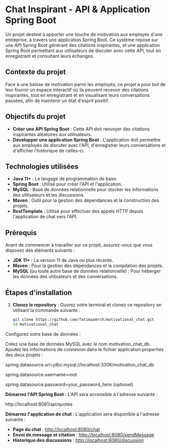 # Chat Inspirant - API & Application Spring Boot

Un projet destiné à apporter une touche de motivation aux employés d'une entreprise, à travers une application Spring Boot. Ce système repose sur une API Spring Boot générant des citations inspirantes, et une application Spring Boot permettant aux utilisateurs de discuter avec cette API, tout en enregistrant et consultant leurs échanges.

## Contexte du projet
Face à une baisse de motivation parmi les employés, ce projet a pour but de leur fournir un espace interactif où ils peuvent recevoir des citations inspirantes, tout en enregistrant et en visualisant leurs conversations passées, afin de maintenir un état d'esprit positif.

## Objectifs du projet
- **Créer une API Spring Boot** : Cette API doit renvoyer des citations inspirantes aléatoires aux utilisateurs.
- **Développer une application Spring Boot** : L'application doit permettre aux employés de discuter avec l'API, d'enregistrer leurs conversations et d'afficher l'historique de celles-ci.

## Technologies utilisées
- **Java 11+** : Le langage de programmation de base.
- **Spring Boot** : Utilisé pour créer l'API et l'application.
- **MySQL** : Base de données relationnelle pour stocker les informations des utilisateurs et les discussions.
- **Maven** : Outil pour la gestion des dépendances et la construction des projets.
- **RestTemplate** : Utilisé pour effectuer des appels HTTP depuis l'application de chat vers l'API.

## Prérequis
Avant de commencer à travailler sur ce projet, assurez-vous que vous disposez des éléments suivants :
- **JDK 11+** : La version 11 de Java ou plus récente.
- **Maven** : Pour la gestion des dépendances et la compilation des projets.
- **MySQL** (ou toute autre base de données relationnelle) : Pour héberger les données des utilisateurs et des conversations.

## Étapes d'installation
1. **Clonez le repository** :
   Ouvrez votre terminal et clonez ce repository en utilisant la commande suivante :
   ```bash
   git clone https://github.com/fatimaamrch/motivational_chat.git
   cd motivational_chat
Configurez votre base de données :

Créez une base de données MySQL avec le nom motivation_chat_db.
Ajoutez les informations de connexion dans le fichier application.properties des deux projets :

spring.datasource.url=jdbc:mysql://localhost:3306/motivation_chat_db

spring.datasource.username=root

spring.datasource.password=your_password_here (optionel)

**Démarrez l'API Spring Boot** : L'API sera accessible à l'adresse suivante :

http://localhost:8081/api/quotes

**Démarrez l'application de chat** : L'application sera disponible à l'adresse suivante :

- **Page du chat** : [http://localhost:8080/chat](http://localhost:8080/chat)  
- **Envoi de message et citation** : [http://localhost:8080/sendMessage](http://localhost:8080/sendMessage)  
- **Historique des discussions** : [http://localhost:8080/discussion](http://localhost:8080/discussion)
